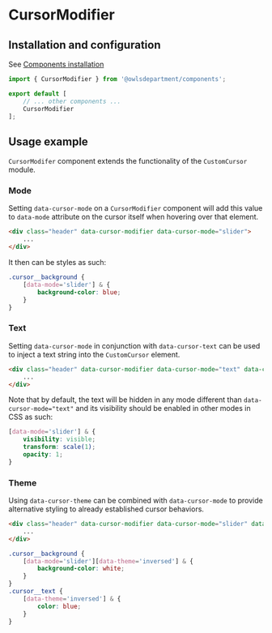 # CursorModifier

## Installation and configuration

See [Components installation](/docs/components_installation.md)

```ts
import { CursorModifier } from '@owlsdepartment/components';

export default [
    // ... other components ...
    CursorModifier
];
```

## Usage example

`CursorModifer` component extends the functionality of the `CustomCursor` module.

### Mode

Setting `data-cursor-mode` on a `CursorModifier` component will add this value to `data-mode` attribute on the cursor itself when hovering over that element.

```html
<div class="header" data-cursor-modifier data-cursor-mode="slider">
	...
</div>
```

It then can be styles as such:

```scss
.cursor__background {
	[data-mode='slider'] & {
		background-color: blue;
	}
}
```

### Text

Setting `data-cursor-mode` in conjunction with `data-cursor-text` can be used to inject a text string into the `CustomCursor` element.

```html
<div class="header" data-cursor-modifier data-cursor-mode="text" data-cursor-text="Click me">
	...
</div>
```

Note that by default, the text will be hidden in any mode different than `data-cursor-mode="text"` and its visibility should be enabled in other modes in CSS as such:

```scss
[data-mode='slider'] & {
	visibility: visible;
	transform: scale(1);
	opacity: 1;
}
```

### Theme 

Using `data-cursor-theme` can be combined with `data-cursor-mode` to provide alternative styling to already established cursor behaviors.

```html
<div class="header" data-cursor-modifier data-cursor-mode="slider" data-cursor-theme="inversed">
	...
</div>
```

```scss
.cursor__background {
	[data-mode='slider'][data-theme='inversed'] & {
		background-color: white;
	}
}
.cursor__text {
	[data-theme='inversed'] & {
		color: blue;
	}
}
```